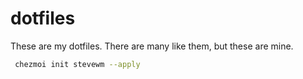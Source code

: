 # dotfiles

These are my dotfiles. There are many like them, but these are mine.

```bash
 chezmoi init stevewm --apply
```
